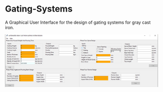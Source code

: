 # Gating-Systems

A Graphical User Interface for the design of gating systems for gray cast iron.

![gui](https://github.com/Ichinga-Samuel/Gating-Systems/blob/main/Gating%20System.png)
